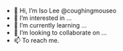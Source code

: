 - 👋 Hi, I’m Iso Lee @coughingmouseo
- 👀 I’m interested in ...
- 🌱 I’m currently learning ...
- 💞️ I’m looking to collaborate on ...
- 📫 To reach me.

<!---
coughingmouse/coughingmouse is a ✨ special ✨ repository because its `README.md` (this file) appears on your GitHub profile.
You can click the Preview link to take a look at your changes.
--->
